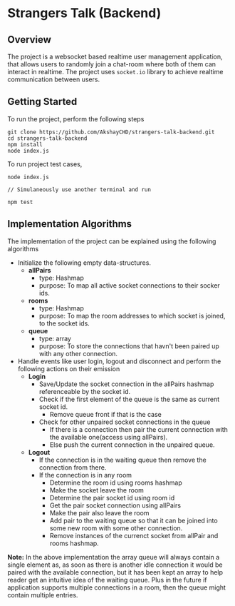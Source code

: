 # Strangers Talk (Backend)

## Overview
The project is a websocket based realtime user management application, that allows users to randomly join a chat-room where both of them can 
interact in realtime. The project uses `socket.io` library to achieve realtime communication between users. 

## Getting Started
To run the project, perform the following steps
```
git clone https://github.com/AkshayCHD/strangers-talk-backend.git
cd strangers-talk-backend
npm install
node index.js
```
To run project test cases, 
```
node index.js

// Simulaneously use another terminal and run

npm test
```

## Implementation Algorithms
The implementation of the project can be explained using the following algorithms
* Initialize the following empty data-structures.
    * **allPairs**
        * type: Hashmap
        * purpose: To map all active socket connections to their socker ids.
    * **rooms**
        * type: Hashmap
        * purpose: To map the room addresses to which socket is joined, to the socket ids.
    * **queue**
        * type: array
        * purpose: To store the connections that havn't been paired up with any other connection.
* Handle events like user login, logout and disconnect and perform the following actions on their emission
    * **Login**
        * Save/Update the socket connection in the allPairs hashmap referenceable by the socket id.
        * Check if the first element of the queue is the same as current socket id.
            * Remove queue front if that is the case
        * Check for other unpaired socket connections in the queue
            * If there is a connection then pair the current connection with the available one(access using allPairs).
            * Else push the current connection in the unpaired queue.
    * **Logout**
        * If the connection is in the waiting queue then remove the connection from there.
        * If the connection is in any room
            * Determine the room id using rooms hashmap
            * Make the socket leave the room
            * Determine the pair socket id using room id
            * Get the pair socket connection using allPairs
            * Make the pair also leave the room
            * Add pair to the waiting queue so that it can be joined into some new room with some other connection.
            * Remove instances of the currenct socket from allPair and rooms hashmap.

**Note:** In the above implementation the array queue will always contain a single element as, as soon as there is another idle connection it
would be paired with the available connection, but it has been kept an array to help reader get an intuitive idea of the waiting queue. Plus in the future if
application supports multiple connections in a room, then the queue might contain multiple entries.
